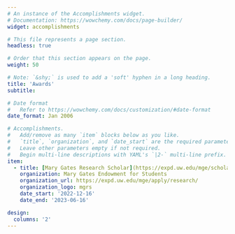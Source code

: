 ```yaml
---
# An instance of the Accomplishments widget.
# Documentation: https://wowchemy.com/docs/page-builder/
widget: accomplishments

# This file represents a page section.
headless: true

# Order that this section appears on the page.
weight: 50

# Note: `&shy;` is used to add a 'soft' hyphen in a long heading.
title: 'Awards'
subtitle:

# Date format
#   Refer to https://wowchemy.com/docs/customization/#date-format
date_format: Jan 2006

# Accomplishments.
#   Add/remove as many `item` blocks below as you like.
#   `title`, `organization`, and `date_start` are the required parameters.
#   Leave other parameters empty if not required.
#   Begin multi-line descriptions with YAML's `|2-` multi-line prefix.
item:
  - title: [Mary Gates Research Scholar](https://expd.uw.edu/mge/scholar-profiles/aditya-krishna/)
    organization: Mary Gates Endowment for Students
    organization_url: https://expd.uw.edu/mge/apply/research/
    organization_logo: mgrs
    date_start: '2022-12-16'
    date_end: '2023-06-16'

design:
  columns: '2'
---
```

